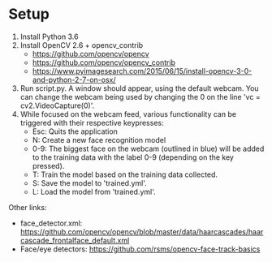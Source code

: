 # Setup

1. Install Python 3.6
1. Install OpenCV 2.6 + opencv_contrib
	* https://github.com/opencv/opencv
	* https://github.com/opencv/opencv_contrib
	* https://www.pyimagesearch.com/2015/06/15/install-opencv-3-0-and-python-2-7-on-osx/
1. Run script.py. A window should appear, using the default webcam. You can change the webcam being used by changing the 0 on the line 'vc = cv2.VideoCapture(0)'.
1. While focused on the webcam feed, various functionality can be triggered with their respective keypresses:
	* Esc:	Quits the application
	* N:	Create a new face recognition model
	* 0-9:	The biggest face on the webcam (outlined in blue) will be added to the training data with the label 0-9 (depending on the key pressed).
	* T:	Train the model based on the training data collected.
	* S:	Save the model to 'trained.yml'.
	* L:	Load the model from 'trained.yml'.

Other links:
* face_detector.xml: https://github.com/opencv/opencv/blob/master/data/haarcascades/haarcascade_frontalface_default.xml
* Face/eye detectors: https://github.com/rsms/opencv-face-track-basics